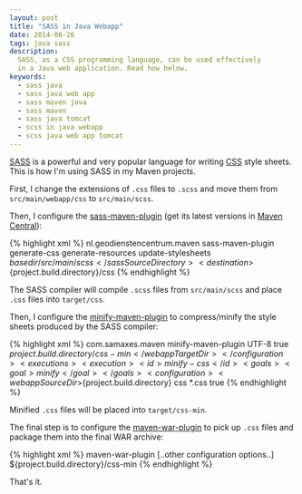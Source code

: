 ```yaml
---
layout: post
title: "SASS in Java Webapp"
date: 2014-06-26
tags: java sass
description:
  SASS, as a CSS programming language, can be used effectively
  in a Java web application. Read how below.
keywords:
  - sass java
  - sass java web app
  - sass maven java
  - sass maven
  - sass java tomcat
  - scss in java webapp
  - scss java web app tomcat
---
```


[SASS](http://sass-lang.com/) is a powerful and very popular
language for writing [CSS](http://www.w3.org/Style/CSS/Overview.en.html)
style sheets. This is how I'm using SASS in my Maven projects.

First, I change the extensions of `.css` files to
`.scss` and move them from `src/main/webapp/css` to `src/main/scss`.

Then, I configure the [sass-maven-plugin](https://github.com/Jasig/sass-maven-plugin)
(get its latest versions in [Maven Central](http://search.maven.org/)):

{% highlight xml %}
<plugin>
  <groupId>nl.geodienstencentrum.maven</groupId>
  <artifactId>sass-maven-plugin</artifactId>
  <executions>
    <execution>
      <id>generate-css</id>
      <phase>generate-resources</phase>
      <goals>
        <goal>update-stylesheets</goal>
      </goals>
      <configuration>
        <sassSourceDirectory>${basedir}/src/main/scss</sassSourceDirectory>
        <destination>${project.build.directory}/css</destination>
      </configuration>
    </execution>
  </executions>
</plugin>
{% endhighlight %}

<!--more-->

The SASS compiler will compile `.scss` files from
`src/main/scss` and place `.css` files into `target/css`.

Then, I configure the [minify-maven-plugin](https://github.com/samaxes/minify-maven-plugin)
to compress/minify the style sheets produced by the SASS compiler:

{% highlight xml %}
<plugin>
  <groupId>com.samaxes.maven</groupId>
  <artifactId>minify-maven-plugin</artifactId>
  <configuration>
    <charset>UTF-8</charset>
    <nosuffix>true</nosuffix>
    <webappTargetDir>${project.build.directory}/css-min</webappTargetDir>
  </configuration>
  <executions>
    <execution>
      <id>minify-css</id>
      <goals>
        <goal>minify</goal>
      </goals>
      <configuration>
        <webappSourceDir>${project.build.directory}</webappSourceDir>
        <cssSourceDir>css</cssSourceDir>
        <cssSourceIncludes>
          <include>*.css</include>
        </cssSourceIncludes>
        <skipMerge>true</skipMerge>
      </configuration>
    </execution>
  </executions>
</plugin>
{% endhighlight %}

Minified `.css` files will be placed into `target/css-min`.

The final step is to configure the
[maven-war-plugin](http://maven.apache.org/plugins/maven-war-plugin/)
to pick up `.css` files and package them into the final WAR archive:

{% highlight xml %}
<plugin>
  <artifactId>maven-war-plugin</artifactId>
  <configuration>
    [..other configuration options..]
    <webResources combine.children="append">
      <resource>
        <directory>${project.build.directory}/css-min</directory>
      </resource>
    </webResources>
  </configuration>
</plugin>
{% endhighlight %}

That's it.
